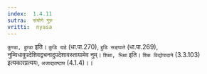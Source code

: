 ```yaml
---
index:  1.4.11
sutra:  संयोगे गुरु
vritti:  nyasa
---
```


`कुण्डा, हुण़्डा` इति। `कुडि दाहे` (धा.पा.270), `हुडि सङ्घाते` (धा.पा.269), नुम्विधावुपदेशिवद्वचनादुपदेशावस्तायामेव नुम्। `शिक्षा, भिक्षा` इति। `शिक्ष विद्योपादाने` (3.3.103) इत्यकारप्रत्ययः, `अजाद्यतष्टाप` (4.1.4)।।

